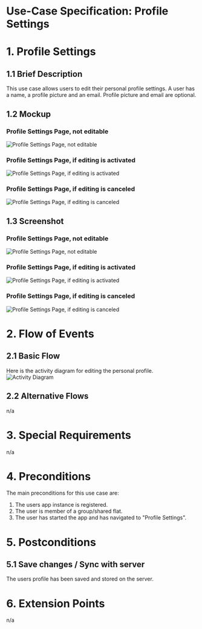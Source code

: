 # Use-Case Specification: Profile Settings

# 1. Profile Settings

## 1.1 Brief Description
This use case allows users to edit their personal profile settings. 
A user has a name, a profile picture and an email. Profile picture and email are optional.

## 1.2 Mockup
### Profile Settings Page, not editable
![Profile Settings Page, not editable](../Mockups/uc_profile_settings_not_editable_mockup.PNG)

### Profile Settings Page, if editing is activated
![Profile Settings Page, if editing is activated](../Mockups/uc_profile_settings_editable_mockup.PNG)

### Profile Settings Page, if editing is canceled
![Profile Settings Page, if editing is canceled](../Mockups/uc_profile_settings_cancel_edits_mockup.PNG)

## 1.3 Screenshot
### Profile Settings Page, not editable
![Profile Settings Page, not editable](../Screenshots/uc_profile_settings_not_editable.png)

### Profile Settings Page, if editing is activated
![Profile Settings Page, if editing is activated](../Screenshots/uc_profile_settings_editable.png)

### Profile Settings Page, if editing is canceled
![Profile Settings Page, if editing is canceled](../Screenshots/uc_profile_settings_cancel_edits.png)

# 2. Flow of Events

## 2.1 Basic Flow
Here is the activity diagram for editing the personal profile.
![Activity Diagram](../ActivityDiagrams/uc_profile_settings_activity_diagram.png)

## 2.2 Alternative Flows
n/a

# 3. Special Requirements
n/a

# 4. Preconditions
The main preconditions for this use case are:

 1. The users app instance is registered.
 2. The user is member of a group/shared flat.
 3. The user has started the app and has navigated to "Profile Settings".


# 5. Postconditions
## 5.1 Save changes / Sync with server
The users profile has been saved and stored on the server.

# 6. Extension Points
n/a
